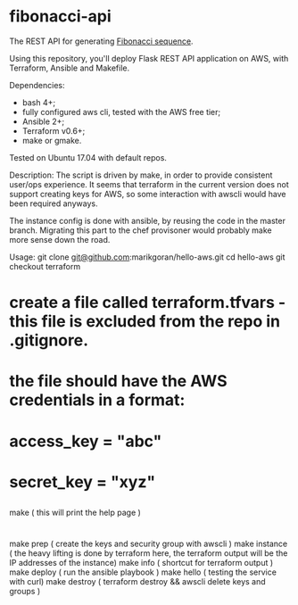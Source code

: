 fibonacci-api
=============

The REST API for generating [Fibonacci sequence](https://en.wikipedia.org/wiki/Fibonacci_sequence).

Using this repository, you'll deploy Flask REST API application on AWS, with Terraform, Ansible and Makefile.


Dependencies:
- bash 4+;
- fully configured aws cli, tested with the AWS free tier;
- Ansible 2+;
- Terraform v0.6+;
- make or gmake.

Tested on Ubuntu 17.04 with default repos.

Description:
  The script is driven by make, in order to provide consistent user/ops experience. It seems that terraform in the current version does not support creating keys for AWS, so some interaction with awscli would have been required anyways.

The instance config is done with ansible, by reusing the code in the master branch. Migrating this part to the chef provisoner would probably make more sense down the road.

Usage:
  git clone git@github.com:marikgoran/hello-aws.git
  cd hello-aws
  git checkout terraform
  # create a file called terraform.tfvars - this file is excluded from the repo in .gitignore. 
  # the file should have the AWS credentials in a format:
  # access_key = "abc"
  # secret_key = "xyz"
  ## 
  make            ( this will print the help page ) 
  # 
  make prep       ( create the keys and security group with awscli )
  make instance   ( the heavy lifting is done by terraform here, the terraform output will be the IP addresses of the instance)
  make info       ( shortcut for terraform output )
  make deploy     ( run the ansible playbook ) 
  make hello      ( testing the service with curl)
  make destroy    ( terraform destroy && awscli delete keys and groups )

